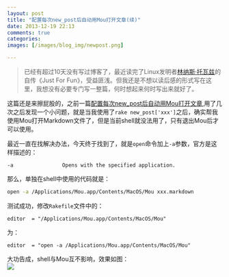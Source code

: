 ```yaml
---
layout: post
title: "配置每次new_post后自动用Mou打开文章(续)"
date: 2013-12-19 22:13
comments: true
categories: 
images: [/images/blog_img/newpost.png]

---
```

[newpost]: {{page.images[0]}}

>已经有超过10天没有写过博客了，最近读完了Linux发明者[林纳斯·托瓦兹](http://zh.wikipedia.org/wiki/%E6%9E%97%E7%BA%B3%E6%96%AF%C2%B7%E6%89%98%E7%93%A6%E5%85%B9)的自传《Just For Fun》，受益匪浅。但我还是不想以读后感的形式写在这里，我想没有必要专门写一整篇，何时想起来何时写出来就好了。
<!-- more -->
这篇还是来擦屁股的，之前一篇[配置每次new_post后自动用Mou打开文章]({{site.url}}/blog/2013/11/16/pei-zhi-mei-ci-new-posthou-zi-dong-yong-mouda-kai-wen-zhang/),用了几次之后发现一个小问题，就是当我使用了`rake new_post['xxx']`之后，确实帮我使用Mou打开Markdown文件了，但是当前shell就没法用了，只有退出Mou后才可以使用。  

最近一直在找解决办法，今天终于找到了，就是`open`命令加上`-a`参数，官方是这样描述的：  
```
-a                Opens with the specified application.
```

那么，单独在shell中使用的代码就是：  
``` bash
open -a /Applications/Mou.app/Contents/MacOS/Mou xxx.markdown
```
测试成功，修改`Rakefile`文件中的：  
```
editor	= "/Applications/Mou.app/Contents/MacOS/Mou" 
```
为：  
```
editor	= "open -a /Applications/Mou.app/Contents/MacOS/Mou" 
```
大功告成，shell与Mou互不影响，效果如图：  
![][newpost]